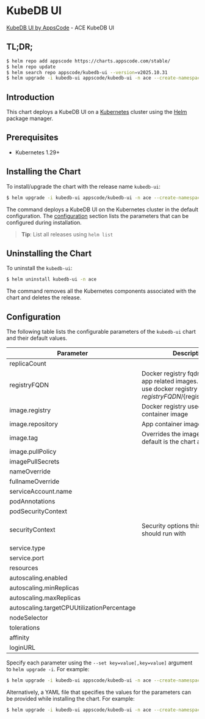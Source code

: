 # KubeDB UI

[KubeDB UI by AppsCode](https://github.com/appscode-cloud) - ACE KubeDB UI

## TL;DR;

```bash
$ helm repo add appscode https://charts.appscode.com/stable/
$ helm repo update
$ helm search repo appscode/kubedb-ui --version=v2025.10.31
$ helm upgrade -i kubedb-ui appscode/kubedb-ui -n ace --create-namespace --version=v2025.10.31
```

## Introduction

This chart deploys a KubeDB UI on a [Kubernetes](http://kubernetes.io) cluster using the [Helm](https://helm.sh) package manager.

## Prerequisites

- Kubernetes 1.29+

## Installing the Chart

To install/upgrade the chart with the release name `kubedb-ui`:

```bash
$ helm upgrade -i kubedb-ui appscode/kubedb-ui -n ace --create-namespace --version=v2025.10.31
```

The command deploys a KubeDB UI on the Kubernetes cluster in the default configuration. The [configuration](#configuration) section lists the parameters that can be configured during installation.

> **Tip**: List all releases using `helm list`

## Uninstalling the Chart

To uninstall the `kubedb-ui`:

```bash
$ helm uninstall kubedb-ui -n ace
```

The command removes all the Kubernetes components associated with the chart and deletes the release.

## Configuration

The following table lists the configurable parameters of the `kubedb-ui` chart and their default values.

|                 Parameter                  |                                                             Description                                                              |                                                                    Default                                                                     |
|--------------------------------------------|--------------------------------------------------------------------------------------------------------------------------------------|------------------------------------------------------------------------------------------------------------------------------------------------|
| replicaCount                               |                                                                                                                                      | <code>1</code>                                                                                                                                 |
| registryFQDN                               | Docker registry fqdn used to pull app related images. Set this to use docker registry hosted at ${registryFQDN}/${registry}/${image} | <code>ghcr.io</code>                                                                                                                           |
| image.registry                             | Docker registry used to pull app container image                                                                                     | <code>appscode</code>                                                                                                                          |
| image.repository                           | App container image                                                                                                                  | <code>kubedb-ui</code>                                                                                                                         |
| image.tag                                  | Overrides the image tag whose default is the chart appVersion.                                                                       | <code>""</code>                                                                                                                                |
| image.pullPolicy                           |                                                                                                                                      | <code>Always</code>                                                                                                                            |
| imagePullSecrets                           |                                                                                                                                      | <code>[]</code>                                                                                                                                |
| nameOverride                               |                                                                                                                                      | <code>""</code>                                                                                                                                |
| fullnameOverride                           |                                                                                                                                      | <code>""</code>                                                                                                                                |
| serviceAccount.name                        |                                                                                                                                      | <code>""</code>                                                                                                                                |
| podAnnotations                             |                                                                                                                                      | <code>{}</code>                                                                                                                                |
| podSecurityContext                         |                                                                                                                                      | <code>{}</code>                                                                                                                                |
| securityContext                            | Security options this container should run with                                                                                      | <code>{"allowPrivilegeEscalation":false,"capabilities":{"drop":["ALL"]},"runAsNonRoot":true,"seccompProfile":{"type":"RuntimeDefault"}}</code> |
| service.type                               |                                                                                                                                      | <code>ClusterIP</code>                                                                                                                         |
| service.port                               |                                                                                                                                      | <code>80</code>                                                                                                                                |
| resources                                  |                                                                                                                                      | <code>{}</code>                                                                                                                                |
| autoscaling.enabled                        |                                                                                                                                      | <code>false</code>                                                                                                                             |
| autoscaling.minReplicas                    |                                                                                                                                      | <code>1</code>                                                                                                                                 |
| autoscaling.maxReplicas                    |                                                                                                                                      | <code>100</code>                                                                                                                               |
| autoscaling.targetCPUUtilizationPercentage |                                                                                                                                      | <code>80</code>                                                                                                                                |
| nodeSelector                               |                                                                                                                                      | <code>{}</code>                                                                                                                                |
| tolerations                                |                                                                                                                                      | <code>[]</code>                                                                                                                                |
| affinity                                   |                                                                                                                                      | <code>{}</code>                                                                                                                                |
| loginURL                                   |                                                                                                                                      | <code>""</code>                                                                                                                                |


Specify each parameter using the `--set key=value[,key=value]` argument to `helm upgrade -i`. For example:

```bash
$ helm upgrade -i kubedb-ui appscode/kubedb-ui -n ace --create-namespace --version=v2025.10.31 --set replicaCount=1
```

Alternatively, a YAML file that specifies the values for the parameters can be provided while
installing the chart. For example:

```bash
$ helm upgrade -i kubedb-ui appscode/kubedb-ui -n ace --create-namespace --version=v2025.10.31 --values values.yaml
```
